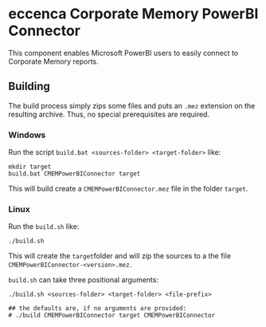 # eccenca Corporate Memory PowerBI Connector

This component enables Microsoft PowerBI users to easily connect to Corporate Memory reports.

## Building

The build process simply zips some files and puts an `.mez` extension on the resulting archive. Thus, no special prerequisites are required.

### Windows

Run the script `build.bat <sources-folder> <target-folder>` like:

```shell
mkdir target
build.bat CMEMPowerBIConnector target
```

This will build create a `CMEMPowerBIConnector.mez` file in the folder `target`.

### Linux

Run the `build.sh` like:

```shell
./build.sh
```

This will create the `target`folder and will zip the sources to a the file `CMEMPowerBIConnector-<version>.mez`.

`build.sh` can take three positional arguments:

```shell
./build.sh <sources-folder> <target-folder> <file-prefix>

## the defaults are, if no arguments are provided:
# ./build CMEMPowerBIConnector target CMEMPowerBIConnector
```
